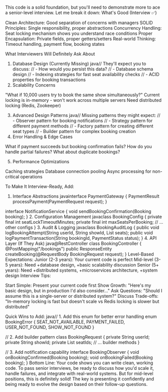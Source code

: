 This code is a solid foundation, but you'll need to demonstrate more to ace a senior-level interview. Let me break it down:
What's Good (Interview ✅)

Clean Architecture: Good separation of concerns with managers
SOLID Principles: Single responsibility, proper abstractions
Concurrency Handling: Seat locking mechanism shows you understand race conditions
Proper Encapsulation: Private fields, proper getters/setters
Real-world Thinking: Timeout handling, payment flow, booking states

What Interviewers Will Definitely Ask About
1. Database Design (Currently Missing)
java// They'll expect you to discuss:
// - How would you persist this data?
// - Database schema design
// - Indexing strategies for fast seat availability checks
// - ACID properties for booking transactions
2. Scalability Concerns

"What if 10,000 users try to book the same show simultaneously?"
Current locking is in-memory - won't work across multiple servers
Need distributed locking (Redis, Zookeeper)

3. Advanced Design Patterns
java// Missing patterns they might expect:
// - Observer pattern for booking notifications
// - Strategy pattern for different payment methods
// - Factory pattern for creating different seat types
// - Builder pattern for complex booking creation
4. Error Handling & Edge Cases

What if payment succeeds but booking confirmation fails?
How do you handle partial failures?
What about duplicate bookings?

5. Performance Optimizations

Caching strategies
Database connection pooling
Async processing for non-critical operations

To Make It Interview-Ready, Add:
1. Interface Abstractions
javainterface PaymentGateway {
    PaymentResult processPayment(PaymentRequest request);
}

interface NotificationService {
    void sendBookingConfirmation(Booking booking);
}
2. Configuration Management
javaclass BookingConfig {
    private final int seatLockTimeoutMinutes;
    private final int maxSeatsPerBooking;
    // ... other configs
}
3. Audit & Logging
javaclass BookingAuditLog {
    public void logBookingAttempt(String userId, String showId, List<String> seats);
    public void logPaymentTransaction(String bookingId, PaymentStatus status);
}
4. API Layer (If They Ask)
java@RestController
class BookingController {
    @PostMapping("/bookings")
    public ResponseEntity<BookingResponse> createBooking(@RequestBody BookingRequest request);
}
Level-Based Expectations:
Junior (2-3 years): Your current code is perfect
Mid-level (3-5 years): Need +database design, +basic scalability discussion
Senior (5+ years): Need +distributed systems, +microservices architecture, +system design
Interview Tips:

Start Simple: Present your current code first
Show Growth: "Here's my basic design, but in production I'd also consider..."
Ask Questions: "Should I assume this is a single-server or distributed system?"
Discuss Trade-offs: "In-memory locking is fast but doesn't scale vs Redis locking is slower but distributed"

Quick Wins to Add:
java// 1. Add this enum for better error handling
enum BookingError {
    SEAT_NOT_AVAILABLE,
    PAYMENT_FAILED,
    USER_NOT_FOUND,
    SHOW_NOT_FOUND
}

// 2. Add builder pattern
class BookingRequest {
    private String userId;
    private String showId;
    private List<String> seatIds;
    // ... builder methods
}

// 3. Add notification capability
interface BookingObserver {
    void onBookingConfirmed(Booking booking);
    void onBookingFailed(Booking booking);
}
Bottom Line: Your code shows you can write clean, working code. To pass senior interviews, be ready to discuss how you'd scale it, handle failures, and integrate with real-world systems. But for mid-level positions, this is definitely solid!
The key is presenting it confidently and being ready to evolve the design based on their follow-up questions.